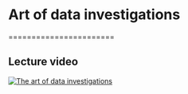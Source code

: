 # Art of data investigations
=======================

## Lecture video

[![The art of data investigations](../thumbnails/bias-variance-tradeoff.jpeg)](https://www.youtube.com/watch?v=_6VmV5NKrR "The art of data investigations")



